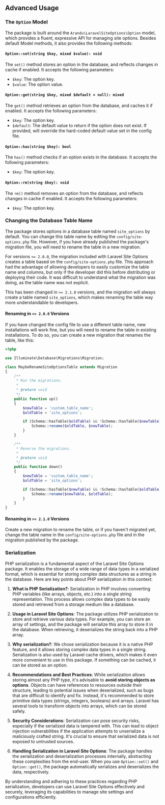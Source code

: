 ## Advanced Usage

### The `Option` Model

The package is built around the `Arandu\LaravelSiteOptions\Option` model, which provides a fluent, expressive API for managing site options. Besides default Model methods, it also provides the following methods:

#### `Option::set(string $key, mixed $value): void`

The `set()` method stores an option in the database, and reflects changes in cache if enabled. It accepts the following parameters:

 - `$key`: The option key.
 - `$value`: The option value.

#### `Option::get(string $key, mixed $default = null): mixed`

The `get()` method retrieves an option from the database, and caches it if enabled. It accepts the following parameters:

 - `$key`: The option key.
 - `$default`: The default value to return if the option does not exist. If provided, will override the hard-coded default value set in the config file.

#### `Option::has(string $key): bool`

The `has()` method checks if an option exists in the database. It accepts the following parameters:

 - `$key`: The option key.

#### `Option::rm(string $key): void`

The `rm()` method removes an option from the database, and reflects changes in cache if enabled. It accepts the following parameters:

 - `$key`: The option key.

### Changing the Database Table Name

The package stores options in a database table named `site_options` by default. You can change this table name by editing the `config/site-options.php` file. However, if you have already published the package's migration file, you will need to rename the table in a new migration.

For versions `<= 2.0.0`, the migration included with Laravel Site Options creates a table based on the `config/site-options.php` file. This approach had the advantage of allowing developers to easily customize the table name and columns, but only if the developer did this before distributing or deploying their code. It was difficult to understand what the migration was doing, as the table name was not explicit.

This has been changed in `>= 2.1.0` versions, and the migration will always create a table named `site_options`, which makes renaming the table way more understandable to developers.

#### Renaming in `<= 2.0.0` Versions

If you have changed the config file to use a different table name, new installations will work fine, but you will need to rename the table in existing installations. To do so, you can create a new migration that renames the table, like this:

```php
<?php

use Illuminate\Database\Migrations\Migration;

class MaybeRenameSiteOptionsTable extends Migration
{
    /**
     * Run the migrations.
     *
     * @return void
     */
    public function up()
    {
        $newTable = 'custom_table_name';
        $oldTable = 'site_options';

        if (Schema::hasTable($oldTable) && !Schema::hasTable($newTable)) {
            Schema::rename($oldTable, $newTable);
        }
    }

    /**
     * Reverse the migrations.
     *
     * @return void
     */
    public function down()
    {
        $newTable = 'custom_table_name';
        $oldTable = 'site_options';

        if (Schema::hasTable($newTable) && !Schema::hasTable($oldTable)) {
            Schema::rename($newTable, $oldTable);
        }
    }
}
```

#### Renaming in `>= 2.1.0` Versions

Create a new migration to rename the table, or if you haven't migrated yet, change the table name in the `config/site-options.php` file and in the migration published by the package.

### Serialization

PHP serialization is a fundamental aspect of the Laravel Site Options package. It enables the storage of a wide range of data types in a serialized format, which is essential for storing complex data structures as a string in the database. Here are key points about PHP serialization in this context:

1. **What is PHP Serialization?**: Serialization in PHP involves converting PHP variables (like arrays, objects, etc.) into a single string representation. This process allows complex data types to be easily stored and retrieved from a storage medium like a database.

2. **Usage in Laravel Site Options**: The package utilizes PHP serialization to store and retrieve various data types. For example, you can store an array of settings, and the package will serialize this array to store it in the database. When retrieving, it deserializes the string back into a PHP array.

3. **Why serialization?**: We chose serialization because it is a native PHP feature, and it allows storing complex data types in a single string. Serialization is also used by Laravel cache drivers, which makes it even more convenient to use in this package. If something can be cached, it can be stored as an option.

3. **Recommendations and Best Practices**: While serialization allows storing almost any PHP type, it's advisable to **avoid storing objects as options**. Objects can have references to resources outside their structure, leading to potential issues when deserialized, such as bugs that are difficult to identify and fix. Instead, it's recommended to store primitive data types (strings, integers, booleans) and arrays. Laravel has several tools to transform objects into arrays, which can be stored safely.

4. **Security Considerations**: Serialization can pose security risks, especially if the serialized data is tampered with. This can lead to object injection vulnerabilities if the application attempts to unserialize a maliciously crafted string. It's crucial to ensure that serialized data is not exposed to untrusted sources.

5. **Handling Serialization in Laravel Site Options**: The package handles the serialization and deserialization processes internally, abstracting these complexities from the end-user. When you use `Option::set()` and `Option::get()`, the package automatically serializes and deserializes the data, respectively.

By understanding and adhering to these practices regarding PHP serialization, developers can use Laravel Site Options effectively and securely, leveraging its capabilities to manage site settings and configurations efficiently.

